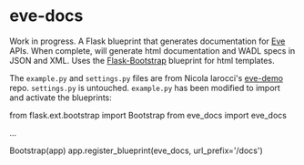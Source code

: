 eve-docs
========

Work in progress. A Flask blueprint that generates documentation for [Eve](https://github.com/nicolaiarocci/eve) APIs. When complete, will generate html documentation and WADL specs in JSON and XML. Uses the [Flask-Bootstrap](https://github.com/mbr/flask-bootstrap) blueprint for html templates.

The `example.py` and `settings.py` files are from Nicola Iarocci's [eve-demo](https://github.com/nicolaiarocci/eve-demo) repo. `settings.py` is untouched. `example.py` has been modified to import and activate the blueprints:

  from flask.ext.bootstrap import Bootstrap
  from eve_docs import eve_docs

  ...

  Bootstrap(app)
  app.register_blueprint(eve_docs, url_prefix='/docs')

